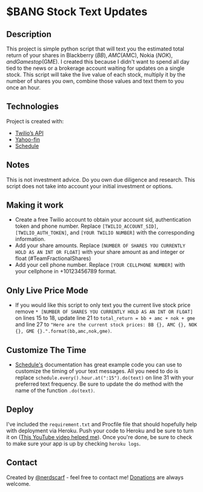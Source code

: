 # $BANG Stock Text Updates

## Description
This project is simple python script that will text you the estimated total return of your shares in Blackberry ($BB), AMC ($AMC), Nokia ($NOK), and Gamestop ($GME). I created this because I didn't want to spend all day tied to the news or a brokerage account waiting for updates on a single stock. This script will take the live value of each stock, multiply it by the number of shares you own, combine those values and text them to you once an hour.  
	
	
## Technologies
Project is created with:
* [Twilio’s API](https://www.twilio.com/)
* [Yahoo-fin](https://theautomatic.net/yahoo_fin-documentation/)
* [Schedule](https://schedule.readthedocs.io/en/stable/)


## Notes
This is not investment advice. Do you own due diligence and research. This script does not take into account your initial investment or options. 

## Making it work
* Create a free Twilio account to obtain your account sid, authentication token and phone number. Replace `[TWILIO_ACCOUNT_SID]`, `[TWILIO_AUTH_TOKEN]`, and `[YOUR TWILIO NUMBER]` with the corresponding information. 
* Add your share amounts. Replace `[NUMBER OF SHARES YOU CURRENTLY HOLD AS AN INT OR FLOAT]` with your share amount as and integer or float (#TeamFractionalShares)
* Add your cell phone number. Replace `[YOUR CELLPHONE NUMBER]` with your cellphone in +10123456789 format. 
		
		
## Only Live Price Mode
* If you would like this script to only text you the current live stock price remove `* [NUMBER OF SHARES YOU CURRENTLY HOLD AS AN INT OR FLOAT]` on lines 15 to 18, update line 21 to `total_return = bb + amc + nok + gme` and line 27 to `"Here are the current stock prices: BB {}, AMC {}, NOK {}, GME {}.".format(bb,amc,nok,gme)`.


## Customize The Time
* [Schedule's](https://schedule.readthedocs.io/en/stable/examples.html) documentation has great example code you can use to customize the timing of your text messages. All you need to do is replace `schedule.every().hour.at(":15").do(text)` on line 31 with your preferred text frequency. Be sure to update the do method with the name of the function `.do(text)`. 


## Deploy
I've included the `requirement.txt` and Procfile file that should hopefully help with deployment via Heroku. Push your code to Heroku and be sure to turn it on ([This YouTube video helped me](https://youtu.be/DwWPunpypNA?t=734)). Once you're done, be sure to check to make sure your app is up by checking `heroku logs`.


## Contact
Created by [@nerdscarf](https://www.twitter.com/nerdscarf) - feel free to contact me! [Donations](http://paypal.me/nerdscarf) are always welcome.
